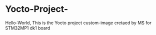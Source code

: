 # Yocto-Project-
Hello-World, This is the Yocto project custom-image cretaed by MS for STM32MP1 dk1 board 
